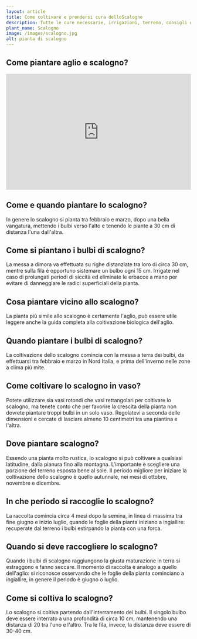 ```yaml
---
layout: article
title: Come coltivare e prendersi cura delloScalogno
description: Tutte le cure necessarie, irrigazioni, terreno, consigli e molto altro sulla coltivazione dello Scalogno
plant_name: Scalogno
image: /images/scalogno.jpg
alt: pianta di scalogno
---
```


## Come piantare aglio e scalogno?

<iframe width="100%" height="315" src="https://www.youtube.com/embed/-8-cJPAdVc4" title="Come piantare aglio e scalogno?" frameborder="0" allow="accelerometer; autoplay; clipboard-write; encrypted-media; gyroscope; picture-in-picture" allowfullscreen></iframe>

## Come e quando piantare lo scalogno?

In genere lo scalogno si pianta tra febbraio e marzo, dopo una bella vangatura, mettendo i bulbi verso l'alto e tenendo le piante a 30 cm di distanza l'una dall'altra.

## Come si piantano i bulbi di scalogno?

La messa a dimora va effettuata su righe distanziate tra loro di circa 30 cm, mentre sulla fila è opportuno sistemare un bulbo ogni 15 cm. Irrigate nel caso di prolungati periodi di siccità ed eliminate le erbacce a mano per evitare di danneggiare le radici superficiali della pianta.

## Cosa piantare vicino allo scalogno?

La pianta più simile allo scalogno è certamente l'aglio, può essere utile leggere anche la guida completa alla coltivazione biologica dell'aglio.

## Quando piantare i bulbi di scalogno?

La coltivazione dello scalogno comincia con la messa a terra dei bulbi, da effettuarsi tra febbraio e marzo in Nord Italia, e prima dell'inverno nelle zone a clima più mite.

## Come coltivare lo scalogno in vaso?

Potete utilizzare sia vasi rotondi che vasi rettangolari per coltivare lo scalogno, ma tenete conto che per favorire la crescita della pianta non dovrete piantare troppi bulbi in un solo vaso. Regolatevi a seconda delle dimensioni e cercate di lasciare almeno 10 centimetri tra una piantina e l'altra.

## Dove piantare scalogno?

Essendo una pianta molto rustica, lo scalogno si può coltivare a qualsiasi latitudine, dalla pianura fino alla montagna. L'importante è scegliere una porzione del terreno esposta bene al sole. Il periodo migliore per iniziare la coltivazione dello scalogno è quello autunnale, nei mesi di ottobre, novembre e dicembre.

## In che periodo si raccoglie lo scalogno?

La raccolta comincia circa 4 mesi dopo la semina, in linea di massima tra fine giugno e inizio luglio, quando le foglie della pianta iniziano a ingiallire: recuperate dal terreno i bulbi estirpando la pianta con una forca.

## Quando si deve raccogliere lo scalogno?

 Quando i bulbi di scalogno raggiungono la giusta maturazione in terra si estraggono e fanno seccare. Il momento di raccolta è analogo a quello dell'aglio: si riconosce osservando che le foglie della pianta cominciano a ingiallire, in genere il periodo è giugno o luglio.

## Come si coltiva lo scalogno?

Lo scalogno si coltiva partendo dall'interramento dei bulbi. Il singolo bulbo deve essere interrato a una profondità di circa 10 cm, mantenendo una distanza di 20 tra l'uno e l'altro. Tra le fila, invece, la distanza deve essere di 30-40 cm.

